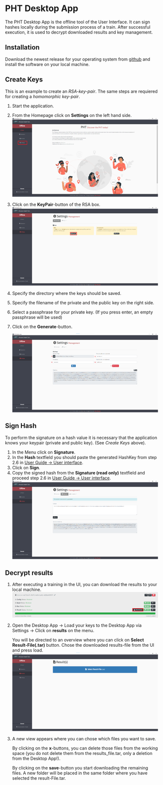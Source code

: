 # PHT Desktop App

The PHT Desktop App is the offline tool of the User Interface. It can sign hashes locally during the submission process of a train.
After successful execution, it is used to decrypt downloaded results and key management.  

## Installation

Download the newest release for your operating system from [github](https://github.com/PHT-Medic/desktop-app/releases) and
install the software on your local machine.

## Create Keys
This is an example to create an *RSA-key-pair*. The same steps are requiered for creating a *homomorphic key-pair*.

1. Start the application.
2. From the Homepage click on **Settings** on the left hand side.
      [![Offline Tool Start](../images/offline_tool_images/settings.png)](../images/offline_tool_images/settings.png)
      
3. Click on the **KeyPair**-button of the RSA box.
      [![Offline Tool KeyPairs](../images/offline_tool_images/encryption.png)](../images/offline_tool_images/encryption.png)
      

4. Specify the directory where the keys should be saved.
5. Specify the filename of the private and the public key on the right side.
6. Select a passphrase for your private key. (If you press enter, an empty passphrase will be used)
7. Click on the **Generate**-button.
      
      [![Offline Tool RSA Encryption](../images/offline_tool_images/rsa_encryption.png)](../images/offline_tool_images/rsa_encryption.png)

## Sign Hash 

To perform the signature on a hash value it is necessary that the application knows your keypair (private and public key). (See *Create Keys* above). 

1. In the Menu click on **Signature**.
2. In the **Hash** textfield you should paste the generated HashKey from step 2.6 in [User Guide -> User interface](user_guide/user_interface.md).
3. Click on **Sign**.
4. Copy the signed hash from the **Signature (read only)** textfield and proceed step 2.6 in [User Guide -> User interface](user_guide/user_interface.md).
      [![Offline Tool Signature](../images/offline_tool_images/Signature.png)](../images/offline_tool_images/Signature.png)

## Decrypt results

1. After executing a training in the UI, you can download the results to your local machine.
      [![Offline Tool Download Results](../images/offline_tool_images/download_results.png)](../images/offline_tool_images/download_results.png)
2. Open the Desktop App -> Load your keys to the Desktop App via Settings -> Click on **results** on the menu. 
      
      You will be directed to an overview where you can click on **Select Result-File(.tar)** button. Chose the downloaded results-file from the UI and press load.
      [![Offline Tool Load Results](../images/offline_tool_images/load_results.png)](../images/offline_tool_images/load_results.png)
3. A new view appears where you can chose which files you want to save.

      By clicking on the **x**-buttons, you can delete those files from the working space (you do not delete them from the results_file.tar, only a deletion from the Desktop App!).
      
      By clicking on the **save**-button you start downloading the remaining files. A new folder will be placed in the same folder where you have selected the result-File.tar.

[//]: # (## Homomorphic Decryption)

[//]: # ()
[//]: # (1. Start the application)

[//]: # (2. From the opening page select **Secure Addition**)

[//]: # (3. Generate key-pair &#40;Public & Private Key for Homomorphic Decryption&#41;)

[//]: # (4. Select the corresponding Private Key &#40;identical steps as in section hash signing&#41;)

[//]: # (5. Copy your encrypted paillier number into the text field &#40;encrypted number is found in the decrypted results from the)

[//]: # (   previous step&#41;)

[//]: # (   )
[//]: # (      <br/><br/>)

[//]: # (      ![Offline Tool Secure Addition]&#40;../images/offline_tool_images/extra.png&#41;)

[//]: # (      <br/><br/>)

[//]: # (   )
[//]: # (6. Press **Decrypt**)

[//]: # (7. Now in the right textfield appears the decrypted count query)

[//]: # ()
[//]: # (      <br/><br/>)

[//]: # (      ![Offline Tool Secure Addition_2]&#40;../images/offline_tool_images/5step.png&#41;)

[//]: # (      <br/><br/>)

[//]: # ()
[//]: # (If you want to calculate the average age over multiple sites, this cannot be done trivially.)

[//]: # (You need to know the total age and total number of patients over all sites. By saving both decrypted numbers,)

[//]: # (you can manually calculate such afterwards. Average age: `5384 / 144 = 37,38`.)

[//]: # (![Offline Tool Model Page]&#40;../images/offline_tool_images/6step.png&#41;)

